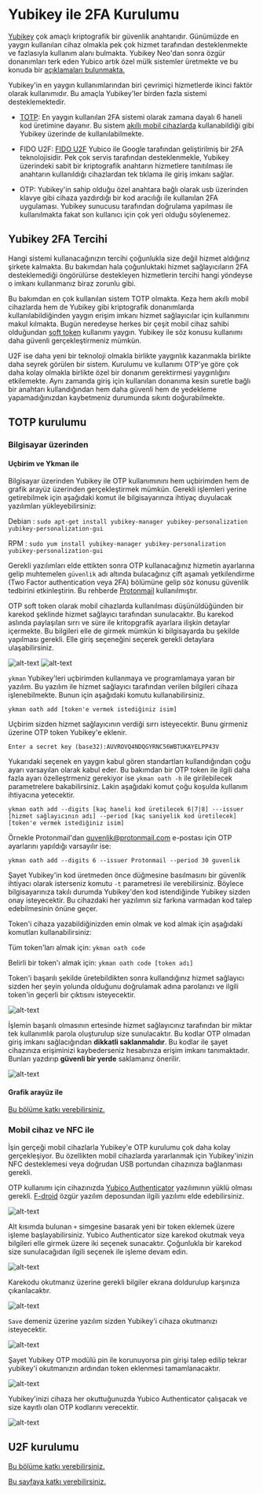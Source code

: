 # Yubikey ile 2FA Kurulumu

[Yubikey](https://yubico.com) çok amaçlı kriptografik bir güvenlik anahtarıdır. Günümüzde en yaygın kullanılan cihaz olmakla pek çok hizmet tarafından desteklenmekte ve fazlasıyla kullanım alanı bulmakta. Yubikey Neo'dan sonra özgür donanımları terk eden Yubico artık özel mülk sistemler üretmekte ve bu konuda bir [açıklamaları bulunmakta.](https://www.yubico.com/blog/secure-hardware-vs-open-source/)

Yubikey'in en yaygın kullanımlarından biri çevrimiçi hizmetlerde ikinci faktör olarak kullanımıdır. Bu amaçla Yubikey'ler birden fazla sistemi desteklemektedir.

* [TOTP](https://en.wikipedia.org/wiki/Time-based_One-time_Password_Algorithm): En yaygın kullanılan 2FA sistemi olarak zamana dayalı 6 haneli kod üretimine dayanır. Bu sistem [akıllı mobil cihazlarda](andotp.md) kullanabildiği gibi Yubikey üzerinde de kullanılabilmekte.

* FIDO U2F: [FIDO U2F](https://www.yubico.com/authentication-standards/fido-u2f/) Yubico ile Google tarafından geliştirilmiş bir 2FA teknolojisidir. Pek çok servis tarafından desteklenmekle, Yubikey üzerindeki sabit bir kriptografik anahtarın hizmetlere tanıtılması ile anahtarın kullanıldığı cihazlardan tek tıklama ile giriş imkanı sağlar.

* OTP: Yubikey'in sahip olduğu özel anahtara bağlı olarak usb üzerinden klavye gibi cihaza yazdırdığı bir kod aracılığı ile kullanılan 2FA uygulaması. Yubikey sunucusu tarafından doğrulama yapılması ile kullanılmakta fakat son kullanıcı için çok yeri olduğu söylenemez.

## Yubikey 2FA Tercihi

Hangi sistemi kullanacağınızın tercihi çoğunlukla size değil hizmet aldığınız şirkete kalmakta. Bu bakımdan hala çoğunluktaki hizmet sağlayıcıların 2FA desteklemediği öngörülürse destekleyen hizmetlerin tercihi hangi yöndeyse o imkanı kullanmanız biraz zorunlu gibi.

Bu bakımdan en çok kullanılan sistem TOTP olmakta. Keza hem akıllı mobil cihazlarda hem de Yubikey gibi kriptografik donanımlarda kullanılabildiğinden yaygın erişim imkanı hizmet sağlayıcılar için kullanımını makul kılmakta. Bugün neredeyse herkes bir çeşit mobil cihaz sahibi olduğundan [soft token](https://en.wikipedia.org/wiki/Software_token) kullanımı yaygın. Yubikey ile söz konusu kullanımı daha güvenli gerçekleştirmeniz mümkün.

U2F ise daha yeni bir teknoloji olmakla birlikte yaygınlık kazanmakla birlikte daha seyrek görülen bir sistem. Kurulumu ve kullanımı OTP'ye göre çok daha kolay olmakla birlikte özel bir donanım gerektirmesi yaygınlığını etkilemekte. Aynı zamanda giriş için kullanılan donanıma kesin suretle bağlı bir anahtarı kullandığından hem daha güvenli hem de yedekleme yapamadığınızdan kaybetmeniz durumunda sıkıntı doğurabilmekte.

## TOTP kurulumu

### Bilgisayar üzerinden

#### Uçbirim ve Ykman ile

Bilgisayar üzerinden Yubikey ile OTP kullanımınını hem uçbirimden hem de grafik arayüz üzerinden gerçekleştirmek mümkün. Gerekli işlemleri yerine getirebilmek için aşağıdaki komut ile bilgisayarınıza ihtiyaç duyulacak yazılımları yükleyebilirsiniz:

Debian : `sudo apt-get install yubikey-manager yubikey-personalization yubikey-personalization-gui`

RPM : `sudo yum install yubikey-manager yubikey-personalization yubikey-personalization-gui`

Gerekli yazılımları elde ettikten sonra OTP kullanacağınız hizmetin ayarlarına gelip muhtemelen `güvenlik` adı altında bulacağınız çift aşamalı yetkilendirme (Two Factor authentication veya 2FA) bölümüne gelip söz konusu güvenlik tedbirini etkinleştirin. Bu rehberde [Protonmail](/yazisma_guvenligi/protonmail.md) kullanılmıştır.

OTP soft token olarak mobil cihazlarda kullanılması düşünüldüğünden bir karekod şeklinde hizmet sağlayıcı tarafından sunulacaktır. Bu karekod aslında paylaşılan sırrı ve süre ile kritopgrafik ayarlara ilişkin detaylar içermekte. Bu bilgileri elle de girmek mümkün ki bilgisayarda bu şekilde yapılması gerekli. Elle giriş seçeneğini seçerek gerekli detaylara ulaşabilirsiniz.

![alt-text](yubikey_2fa/karekod.png)
![alt-text](yubikey_2fa/sir.png)

`ykman` Yubikey'leri uçbirimden kullanmaya ve programlamaya yaran bir yazılım. Bu yazılım ile hizmet sağlayıcı tarafından verilen bilgileri cihaza işlenebilmekte. Bunun için aşağıdaki komutu kullanabilirsiniz.

`ykman oath add [token'e vermek istediğiniz isim]`

Uçbirim sizden hizmet sağlayıcının verdiği sırrı isteyecektir. Bunu girmeniz üzerine OTP token Yubikey'e eklenir.

```
Enter a secret key (base32):AUVROVQ4NDQGYRNC56WBTUKAYELPP43V
```
Yukarıdaki seçenek en yaygın kabul gören standartları kullandığından çoğu ayarı varsayılan olarak kabul eder. Bu bakımdan bir OTP token ile ilgili daha fazla ayarı özelleştrmeniz gerekiyor ise `ykman oath -h` ile girilebilecek parametrelere bakabilirsiniz. Lakin aşağıdaki komut çoğu koşulda kullanım ihtiyacına yetecektir.

`ykman oath add --digits [kaç haneli kod üretilecek 6|7|8] ---issuer [hizmet sağlayıcının adı] --period [kaç saniyelik kod üretilecek] [token'e vermek istediğiniz isim]`

Örnekle Protonmail'dan guvenlik@protonmail.com e-postası için OTP ayarlarını yapıldığı varsayılır ise:

`ykman oath add --digits 6 --issuer Protonmail --period 30 guvenlik`

Şayet Yubikey'in kod üretmeden önce düğmesine basılmasını bir güvenlik ihtiyacı olarak isterseniz komutu `-t` parametresi ile verebilirsiniz. Böylece bilgisayarınıza takılı durumda Yubikey'den kod istendiğinde Yubikey sizden onay isteyecektir. Bu cihazdaki her yazılımın siz farkına varmadan kod talep edebilmesinin önüne geçer.

Token'i cihaza yazabildiğinizden emin olmak ve kod almak için aşağıdaki komutları kullanabilirsiniz:

Tüm token'ları almak için: `ykman oath code`

Belirli bir token'ı almak için: `ykman oath code [token adı]`

Token'i başarılı şekilde üretebildikten sonra kullandığınız hizmet sağlayıcı sizden her şeyin yolunda olduğunu doğrulamak adına parolanızı ve ilgili token'in geçerli bir çıktısını isteyecektir.

![alt-text](yubikey_2fa/onay.png)

İşlemin başarılı olmasının ertesinde hizmet sağlayıcınız tarafından bir miktar tek kullanımlık parola oluşturulup size sunulacaktır. Bu kodlar OTP olmadan giriş imkanı sağlacığından **dikkatli saklanmalıdır**. Bu kodlar ile şayet cihazınıza erişiminizi kaybederseniz hesabınıza erişim imkanı tanımaktadır. Bunları yazdırıp **güvenli bir yerde** saklamanız önerilir.

![alt-text](yubikey_2fa/scratch.png)

#### Grafik arayüz ile

[Bu bölüme katkı verebilirsiniz.](https://git.oyd.org.tr/oyd/guvenlik)

### Mobil cihaz ve NFC ile

İşin gerçeği mobil cihazlarla Yubikey'e OTP kurulumu çok daha kolay gerçekleşiyor. Bu özellikten mobil cihazlarda yararlanmak için Yubikey'inizin NFC desteklemesi veya doğrudan USB portundan cihazınıza bağlanması gerekli. 

OTP kullanımı için cihazınızda [Yubico Authenticator](https://f-droid.org/en/packages/com.yubico.yubioath/) yazılımının yüklü olması gerekli. [F-droid](https://f-droid.org) özgür yazılım deposundan ilgili yazılımı elde edebilirsiniz.

![alt-text](yubikey_2fa/ya.png)

Alt kısımda bulunan `+` simgesine basarak yeni bir token eklemek üzere işleme başlayabilirsiniz. Yubico Authenticator size karekod okutmak veya bilgileri elle girmek üzere iki seçenek sunacaktır. Çoğunlukla bir karekod size sunulacağıdan ilgili seçenek ile işleme devam edin.

![alt-text](yubikey_2fa/secenek.png)

Karekodu okutmanız üzerine gerekli bilgiler ekrana doldurulup karşınıza çıkarılacaktır.

![alt-text](yubikey_2fa/bilgiler.png)

`Save` demeniz üzerine yazılım sizden Yubikey'i cihaza okutmanızı isteyecektir.

![alt-text](yubikey_2fa/okut.png)

Şayet Yubikey OTP modülü pin ile korunuyorsa pin girişi talep edilip tekrar yubikey'i okutmanızın ardından token eklenmesi tamamlanacaktır.

![alt-text](yubikey_2fa/pin.png)

Yubikey'inizi cihaza her okuttuğunuzda Yubico Authenticator çalışacak ve size kayıtlı olan OTP kodlarını verecektir.

![alt-text](yubikey_2fa/kodlar.png)

## U2F kurulumu

[Bu bölüme katkı verebilirsiniz.](https://git.oyd.org.tr/oyd/guvenlik)


[Bu sayfaya katkı verebilirsiniz.](https://git.oyd.org.tr/oyd/guvenlik)
